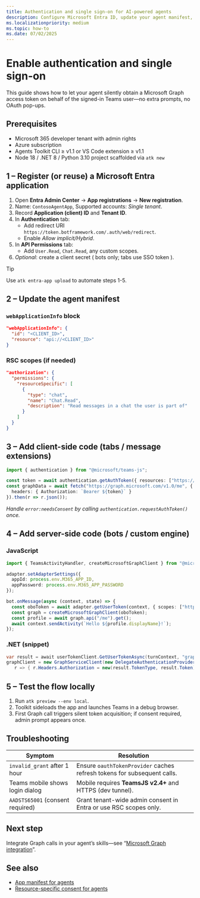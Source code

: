```yaml
---
title: Authentication and single sign-on for AI-powered agents  
description: Configure Microsoft Entra ID, update your agent manifest, and add code to enable seamless single sign-on (SSO) across chat, Copilot, tabs, and message extensions.  
ms.localizationpriority: medium  
ms.topic: how-to  
ms.date: 07/02/2025  
---
```

# Enable authentication and single sign-on  

This guide shows how to let your agent silently obtain a Microsoft Graph access token on behalf of the signed-in Teams user—no extra prompts, no OAuth pop-ups.

## Prerequisites  

- Microsoft 365 developer tenant with admin rights  
- Azure subscription  
- Agents Toolkit CLI ≥ v1.1 or VS Code extension ≥ v1.1  
- Node 18 / .NET 8 / Python 3.10 project scaffolded via `atk new`  

## 1 – Register (or reuse) a Microsoft Entra application  

1. Open **Entra Admin Center** → **App registrations** → **New registration**.  
2. Name: `ContosoAgentApp`, Supported accounts: *Single tenant*.  
3. Record **Application (client) ID** and **Tenant ID**.  
4. In **Authentication** tab:  
   - Add redirect URI `https://token.botframework.com/.auth/web/redirect`.  
   - Enable *Allow implicit/Hybrid*.  
5. In **API Permissions** tab:  
   - Add `User.Read`, `Chat.Read`, any custom scopes.  
6. *Optional*: create a client secret ( bots only; tabs use SSO token ).  

> [!TIP]  
> Use `atk entra-app upload` to automate steps 1-5.

## 2 – Update the agent manifest  

### `webApplicationInfo` block  

```json
"webApplicationInfo": {
  "id": "<CLIENT_ID>",
  "resource": "api://<CLIENT_ID>"
}
```  

### RSC scopes (if needed)  

```json
"authorization": {
  "permissions": {
    "resourceSpecific": [
      {
        "type": "chat",
        "name": "Chat.Read",
        "description": "Read messages in a chat the user is part of"
      }
    ]
  }
}
```

## 3 – Add client-side code (tabs / message extensions)  

```ts
import { authentication } from "@microsoft/teams-js";

const token = await authentication.getAuthToken({ resources: ["https://graph.microsoft.com"] });
const graphData = await fetch("https://graph.microsoft.com/v1.0/me", {
  headers: { Authorization: `Bearer ${token}` }
}).then(r => r.json());
```

*Handle `error:needsConsent` by calling `authentication.requestAuthToken()` once.*

## 4 – Add server-side code (bots / custom engine)  

### JavaScript  

```ts
import { TeamsActivityHandler, createMicrosoftGraphClient } from "@microsoft/teams-ai";

adapter.setAdapterSettings({
  appId: process.env.M365_APP_ID,
  appPassword: process.env.M365_APP_PASSWORD
});

bot.onMessage(async (context, state) => {
  const oboToken = await adapter.getUserToken(context, { scopes: ["https://graph.microsoft.com/.default"] });
  const graph = createMicrosoftGraphClient(oboToken);
  const profile = await graph.api("/me").get();
  await context.sendActivity(`Hello ${profile.displayName}!`);
});
```

### .NET (snippet)  

```csharp
var result = await userTokenClient.GetUserTokenAsync(turnContext, "graph", scopes);
graphClient = new GraphServiceClient(new DelegateAuthenticationProvider(
   r => { r.Headers.Authorization = new(result.TokenType, result.Token); return Task.CompletedTask; }));
```

## 5 – Test the flow locally  

1. Run `atk preview --env local`.  
2. Toolkit sideloads the app and launches Teams in a debug browser.  
3. First Graph call triggers silent token acquisition; if consent required, admin prompt appears once.

## Troubleshooting  

| Symptom | Resolution |  
|---------|------------|  
| `invalid_grant` after 1 hour | Ensure `oauthTokenProvider` caches refresh tokens for subsequent calls. |  
| Teams mobile shows login dialog | Mobile requires **TeamsJS v2.4+** and HTTPS (dev tunnel). |  
| `AADSTS65001` (consent required) | Grant tenant-wide admin consent in Entra or use RSC scopes only. |

## Next step  

Integrate Graph calls in your agent’s skills—see “[Microsoft Graph integration](microsoft-graph-integration.md)”.

## See also  

- [App manifest for agents](../build/app-manifest-for-agents.md)  
- [Resource-specific consent for agents](../graph-api/rsc/resource-specific-consent.md)
